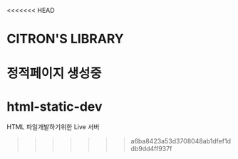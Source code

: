 <<<<<<< HEAD
# CITRON'S LIBRARY

정적페이지 생성중
=======
# html-static-dev

HTML 파일개발하기위한 Live 서버
>>>>>>> a6ba8423a53d3708048ab1dfef1ddb9dd4ff937f

